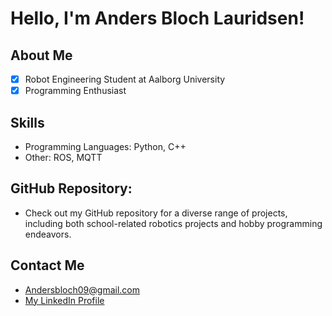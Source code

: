 # Hello, I'm Anders Bloch Lauridsen!

## About Me
- [x] Robot Engineering Student at Aalborg University
- [x] Programming Enthusiast

## Skills
- Programming Languages: Python, C++
- Other: ROS, MQTT


## GitHub Repository:
  - Check out my GitHub repository for a diverse range of projects, including both school-related robotics projects and hobby programming endeavors.

## Contact Me
- Andersbloch09@gmail.com
- [My LinkedIn Profile](https://www.linkedin.com/in/anders-bloch-lauridsen-45758022b)

